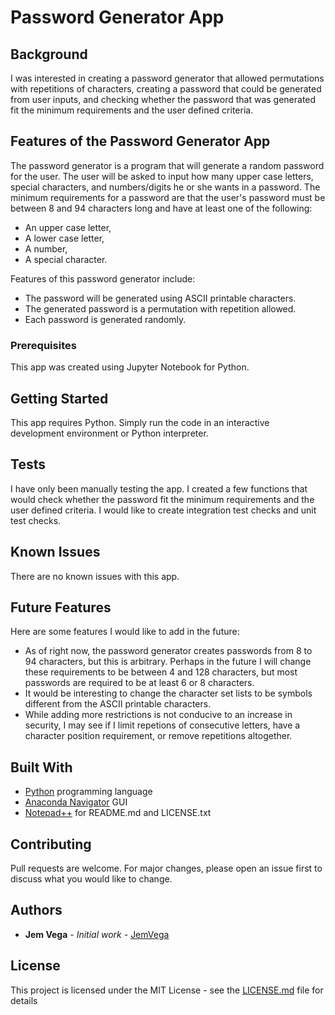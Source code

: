 # Password Generator App

## Background
I was interested in creating a password generator that allowed permutations with repetitions of characters, creating a password that could be generated from user inputs, and checking whether the password that was generated fit the minimum requirements and the user defined criteria.

## Features of the Password Generator App
The password generator is a program that will generate a random password for the user. The user will be asked to input how many upper case letters, special characters, and numbers/digits he or she wants in a password. The minimum requirements for a password are that the user's password must be between 8 and 94 characters long and have at least one of the following:
* An upper case letter, 
* A lower case letter,
* A number, 
* A special character.

Features of this password generator include:
* The password will be generated using ASCII printable characters.
* The generated password is a permutation with repetition allowed.
* Each password is generated randomly. 

### Prerequisites
This app was created using Jupyter Notebook for Python.

## Getting Started
This app requires Python. Simply run the code in an interactive development environment or Python interpreter.

## Tests
I have only been manually testing the app. I created a few functions that would check whether the password fit the minimum requirements and the user defined criteria. I would like to create integration test checks and unit test checks. 

## Known Issues
There are no known issues with this app. 

## Future Features
Here are some features I would like to add in the future:
* As of right now, the password generator creates passwords from 8 to 94 characters, but this is arbitrary. Perhaps in the future I will change these requirements to be between 4 and 128 characters, but most passwords are required to be at least 6 or 8 characters. 
* It would be interesting to change the character set lists to be symbols different from the ASCII printable characters.  
* While adding more restrictions is not conducive to an increase in security, I may see if I limit repetions of consecutive letters, have a character position requirement, or remove repetitions altogether. 

## Built With

* [Python](https://www.python.org/downloads/) programming language
* [Anaconda Navigator](https://docs.anaconda.com/anaconda/navigator/) GUI
* [Notepad++](https://notepad-plus-plus.org/) for README.md and LICENSE.txt

## Contributing

Pull requests are welcome. For major changes, please open an issue first to discuss what you would like to change.

## Authors

* **Jem Vega** - *Initial work* - [JemVega](https://github.com/JemVega)

## License

This project is licensed under the MIT License - see the [LICENSE.md](LICENSE.md) file for details

